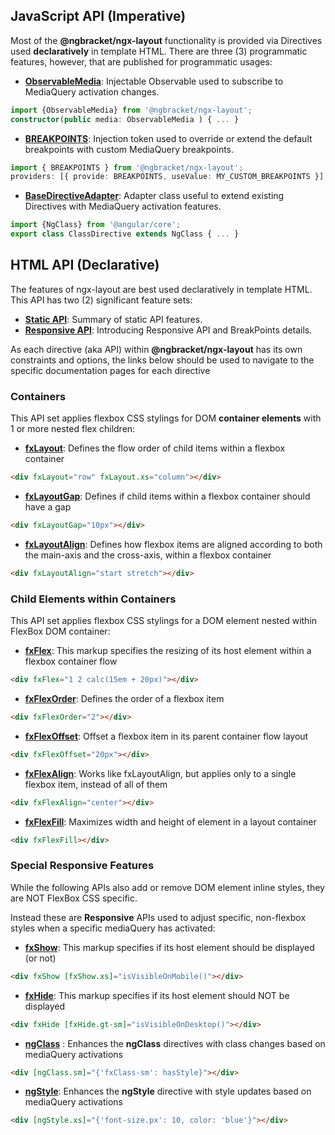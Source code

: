 ## JavaScript API (Imperative)

Most of the **@ngbracket/ngx-layout** functionality is provided via Directives used **declaratively** in template HTML.
There are three (3) programmatic features, however, that are published for programmatic usages:

- **[ObservableMedia](https://github.com/ngbracket/ngx-layout/wiki/ObservableMedia)**:
  Injectable Observable used to subscribe to MediaQuery activation changes.

```typescript
import {ObservableMedia} from '@ngbracket/ngx-layout';
constructor(public media: ObservableMedia ) { ... }
```

- **[BREAKPOINTS](https://github.com/ngbracket/ngx-layout/wiki/BreakPoints)**:
  Injection token used to override or extend the default breakpoints with custom MediaQuery breakpoints.

```typescript
import { BREAKPOINTS } from '@ngbracket/ngx-layout';
providers: [{ provide: BREAKPOINTS, useValue: MY_CUSTOM_BREAKPOINTS }];
```

- **[BaseDirectiveAdapter](https://github.com/ngbracket/ngx-layout/wiki/BaseDirectiveAdapter)**:
  Adapter class useful to extend existing Directives with MediaQuery activation features.

```typescript
import {NgClass} from '@angular/core';
export class ClassDirective extends NgClass { ... }
```

## HTML API (Declarative)

The features of ngx-layout are best used declaratively in template HTML. This API has two (2) significant feature sets:

- **[Static API](https://github.com/ngbracket/ngx-layout/wiki/Declarative-API-Overview)**: Summary of static API
  features.
- **[Responsive API](https://github.com/ngbracket/ngx-layout/wiki/Responsive-API)**: Introducing Responsive API and
  BreakPoints details.

As each directive (aka API) within **@ngbracket/ngx-layout** has its own constraints and options,
the links below should be used to navigate to the specific documentation pages for each directive

### Containers

This API set applies flexbox CSS stylings for DOM **container elements** with 1 or more nested flex children:

- [**fxLayout**](https://github.com/ngbracket/ngx-layout/wiki/fxLayout-API):
  Defines the flow order of child items within a flexbox container

```html
<div fxLayout="row" fxLayout.xs="column"></div>
```

- **[fxLayoutGap](https://github.com/ngbracket/ngx-layout/wiki/fxLayoutGap-API)**:
  Defines if child items within a flexbox container should have a gap

```html
<div fxLayoutGap="10px"></div>
```

- **[fxLayoutAlign](https://github.com/ngbracket/ngx-layout/wiki/fxLayoutAlign-API)**:
  Defines how flexbox items are aligned according to both the main-axis and the cross-axis, within a flexbox container

```html
<div fxLayoutAlign="start stretch"></div>
```

### Child Elements within Containers

This API set applies flexbox CSS stylings for a DOM element nested within FlexBox DOM container:

- **[fxFlex](https://github.com/ngbracket/ngx-layout/wiki/fxFlex-API)**:
  This markup specifies the resizing of its host element within a flexbox container flow

```html
<div fxFlex="1 2 calc(15em + 20px)"></div>
```

- **[fxFlexOrder](https://github.com/ngbracket/ngx-layout/wiki/fxFlexOrder-API)**:
  Defines the order of a flexbox item

```html
<div fxFlexOrder="2"></div>
```

- **[fxFlexOffset](https://github.com/ngbracket/ngx-layout/wiki/fxFlexOffset-API)**:
  Offset a flexbox item in its parent container flow layout

```html
<div fxFlexOffset="20px"></div>
```

- **[fxFlexAlign](https://github.com/ngbracket/ngx-layout/wiki/fxFlexAlign-API)**:
  Works like fxLayoutAlign, but applies only to a single flexbox item, instead of all of them

```html
<div fxFlexAlign="center"></div>
```

- **[fxFlexFill](https://github.com/ngbracket/ngx-layout/wiki/fxFlexFill-API)**:
  Maximizes width and height of element in a layout container

```html
<div fxFlexFill></div>
```

### Special Responsive Features

While the following APIs also add or remove DOM element inline styles, they are NOT FlexBox CSS specific.

Instead these are **Responsive** APIs used to adjust specific, non-flexbox styles when a specific mediaQuery has
activated:

- **[fxShow](https://github.com/ngbracket/ngx-layout/wiki/fxShow-API)**:
  This markup specifies if its host element should be displayed (or not)

```html
<div fxShow [fxShow.xs]="isVisibleOnMobile()"></div>
```

- **[fxHide](https://github.com/ngbracket/ngx-layout/wiki/fxHide-API)**:
  This markup specifies if its host element should NOT be displayed

```html
<div fxHide [fxHide.gt-sm]="isVisibleOnDesktop()"></div>
```

- **[ngClass](https://github.com/ngbracket/ngx-layout/wiki/ngClass-API)** :
  Enhances the **ngClass** directives with class changes based on mediaQuery activations

```html
<div [ngClass.sm]="{'fxClass-sm': hasStyle}"></div>
```

- **[ngStyle](https://github.com/ngbracket/ngx-layout/wiki/ngStyle-API)**:
  Enhances the **ngStyle** directive with style updates based on mediaQuery activations

```html
<div [ngStyle.xs]="{'font-size.px': 10, color: 'blue'}"></div>
```
